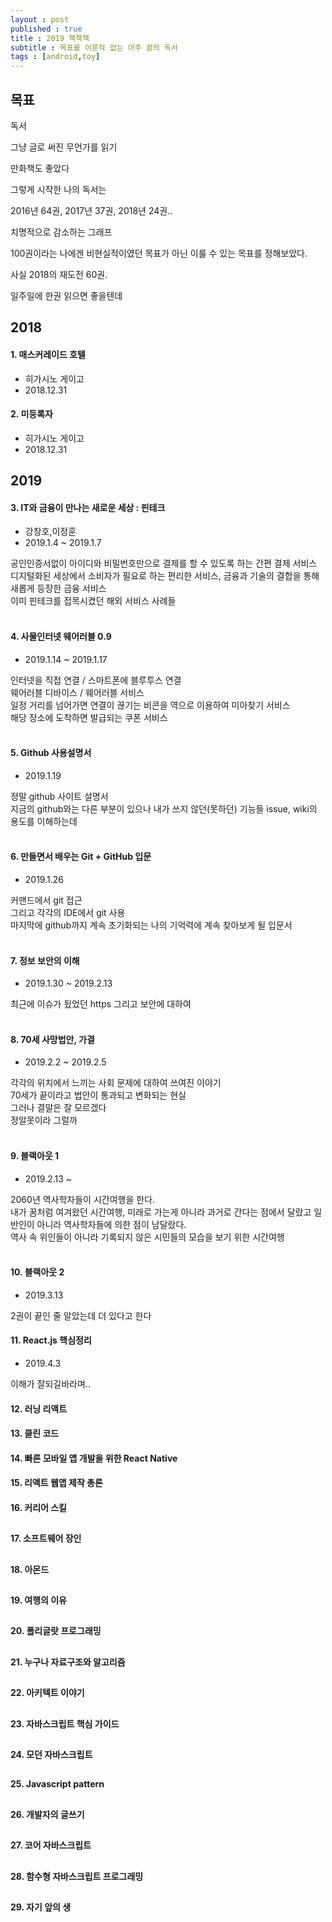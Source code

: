 ```yaml
---
layout : post
published : true
title : 2019 책책책
subtitle : 목표를 이룬적 없는 아주 꿈의 독서
tags : [android,toy]
---
```


## 목표
독서

그냥 글로 써진 무언가를 읽기

만화책도 좋았다

그렇게 시작한 나의 독서는

2016년 64권, 2017년 37권, 2018년 24권..

치명적으로 감소하는 그래프

100권이라는 나에겐 비현실적이였던 목표가 아닌 이룰 수 있는 목표를 정해보았다.

사실 2018의 재도전 60권.

일주일에 한권 읽으면 좋을텐데



## 2018
#### 1. 매스커레이드 호텔
- 히가시노 게이고
- 2018.12.31

#### 2. 미등록자
- 히가시노 게이고
- 2018.12.31


## 2019
#### 3. IT와 금융이 만나는 새로운 세상 : 핀테크
- 강창호,이정훈
- 2019.1.4 ~ 2019.1.7

공인인증서없이 아이디와 비밀번호만으로 결제를 할 수 있도록 하는 간편 결제 서비스<br/>
디지털화된 세상에서 소비자가 필요로 하는 편리한 서비스, 금융과 기술의 결합을 통해 새롭게 등장한 금융 서비스<br/>
이미 핀테크를 접목시켰던 해외 서비스 사례들 <br/><br/>


#### 4. 사물인터넷 웨어러블 0.9
- 2019.1.14 ~ 2019.1.17

인터넷을 직접 연결 / 스마트폰에 블루투스 연결<br/>
웨어러블 디바이스 / 웨어러블 서비스<br/>
일정 거리를 넘어가면 연결이 끊기는 비콘을 역으로 이용하여 미아찾기 서비스<br/>
해당 장소에 도착하면 발급되는 쿠폰 서비스<br/><br/>


#### 5. Github 사용설명서
- 2019.1.19

정말 github 사이트 설명서<br/>
지금의 github와는 다른 부분이 있으나 내가 쓰지 않던(못하던) 기능들 issue, wiki의 용도를 이해하는데<br/><br/>


#### 6. 만들면서 배우는 Git + GitHub 입문
- 2019.1.26

커맨드에서 git 접근<br/>
그리고 각각의 IDE에서 git 사용<br/>
마지막에 github까지 계속 초기화되는 나의 기억력에 계속 찾아보게 될 입문서<br/><br/>


#### 7. 정보 보안의 이해
- 2019.1.30 ~ 2019.2.13

최근에 이슈가 됬었던 https 그리고 보안에 대하여<br/><br/>

#### 8. 70세 사망법안, 가결
- 2019.2.2 ~ 2019.2.5

각각의 위치에서 느끼는 사회 문제에 대하여 쓰여진 이야기<br/>
70세가 끝이라고 법안이 통과되고 변화되는 현실<br/>
그러나 결말은 잘 모르겠다<br/>
정알못이라 그럴까<br/><br/>

#### 9. 블랙아웃 1
- 2019.2.13 ~ 

2060년 역사학자들이 시간여행을 한다.<br/>
내가 꿈처럼 여겨왔던 시간여행, 미래로 가는게 아니라 과거로 간다는 점에서 달랐고 일반인이 아니라 역사학자들에 의한 점이 남달랐다.<br/>
역사 속 위인들이 아니라 기록되지 않은 시민들의 모습을 보기 위한 시간여행<br/><br/>
  
#### 10. 블랙아웃 2
- 2019.3.13  
  
2권이 끝인 줄 알았는데 더 있다고 한다  
  
#### 11. React.js 핵심정리
- 2019.4.3  
  
이해가 잘되길바라며..
  
#### 12. 러닝 리액트
  
#### 13. 클린 코드
  
#### 14. 빠른 모바일 앱 개발을 위한 React Native
  
#### 15. 리액트 웹앱 제작 총론
  
#### 16. 커리어 스킬
## 
#### 17. 소프트웨어 장인
## 
#### 18. 아몬드 
## 
#### 19. 여행의 이유
## 
#### 20. 폴리글랏 프로그래밍
## 
#### 21. 누구나 자료구조와 알고리즘
## 
#### 22. 아키텍트 이야기
## 
#### 23. 자바스크립트 핵심 가이드
## 
#### 24. 모던 자바스크립트
## 
#### 25. Javascript pattern
## 
#### 26. 개발자의 글쓰기
## 
#### 27. 코어 자바스크립트
## 
#### 28. 함수형 자바스크립트 프로그래밍
## 
#### 29. 자기 앞의 생
